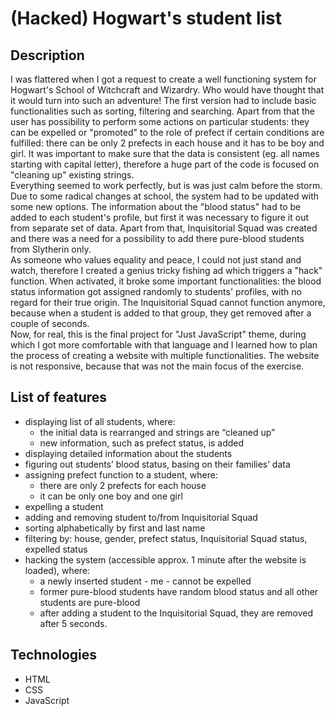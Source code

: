 # (Hacked) Hogwart's student list

## Description
  
I was flattered when I got a request to create a well functioning system for Hogwart's School of Witchcraft and Wizardry. Who would have thought that it would turn into such an adventure! The first version had to include basic functionalities such as sorting, filtering and searching. Apart from that the user has possibility to perform some actions on particular students: they can be expelled or "promoted" to the role of prefect if certain conditions are fulfilled: there can be only 2 prefects in each house and it has to be boy and girl. It was important to make sure that the data is consistent (eg. all names starting with capital letter), therefore a huge part of the code is focused on "cleaning up" existing strings.  
Everything seemed to work perfectly, but is was just calm before the storm. Due to some radical changes at school, the system had to be updated with some new options. The information about the "blood status" had to be added to each student's profile, but first it was necessary to figure it out from separate set of data. Apart from that, Inquisitorial Squad was created and there was a need for a possibility to add there pure-blood students from Slytherin only.  
As someone who values equality and peace, I could not just stand and watch, therefore I created a genius tricky fishing ad which triggers a "hack" function. When activated, it broke some important functionalities: the blood status information got assigned randomly to students' profiles, with no regard for their true origin. The Inquisitorial Squad cannot function anymore, because when a student is added to that group, they get removed after a couple of seconds.  
Now, for real, this is the final project for "Just JavaScript" theme, during which I got more comfortable with that language and I learned how to plan the process of creating a website with multiple functionalities. The website is not responsive, because that was not the main focus of the exercise.

## List of features

* displaying list of all students, where:
  * the initial data is rearranged and strings are “cleaned up”
  * new information, such as prefect status, is added
* displaying detailed information about the students
* figuring out students’ blood status, basing on their families’ data
* assigning prefect function to a student, where:
  * there are only 2 prefects for each house
  * it can be only one boy and one girl
* expelling a student
* adding and removing student to/from Inquisitorial Squad
* sorting alphabetically by first and last name
* filtering by: house, gender, prefect status, Inquisitorial Squad status, expelled status
* hacking the system (accessible approx. 1 minute after the website is loaded), where:
  * a newly inserted student - me - cannot be expelled
  * former pure-blood students have random blood status and all other students are pure-blood
  * after adding a student to the Inquisitorial Squad, they are removed after 5 seconds.


## Technologies

* HTML
* CSS
* JavaScript
